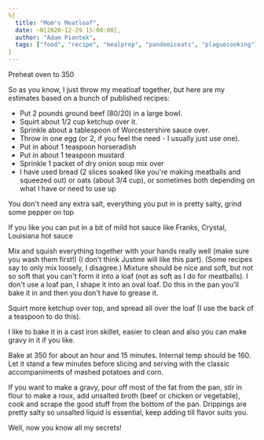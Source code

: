 ```yaml
---
%{
  title: "Mom's Meatloaf",
  date: ~N[2020-12-29 15:00:00],
  author: "Adam Piontek",
  tags: ["food", "recipe", "mealprep", "pandemiceats", "plaguecooking"]
}
---
```


Preheat oven to 350

So as you know, I just throw my meatloaf together, but here are my estimates based on a bunch of published recipes:

<!--more-->

- Put 2 pounds ground beef (80/20) in a large bowl.
- Squirt about 1/2 cup ketchup over it.
- Sprinkle about a tablespoon of Worcestershire sauce over.
- Throw in one egg (or 2, if you feel the need - I usually just use one).
- Put in about 1 teaspoon horseradish
- Put in about 1 teaspoon mustard
- Sprinkle 1 packet of dry onion soup mix over
- I have used bread (2 slices soaked like you're making meatballs and squeezed out) or oats (about 3/4 cup), or sometimes both depending on what I have or need to use up

You don't need any extra salt, everything you put in is pretty salty, grind some pepper on top

If you like you can put in a bit of mild hot sauce like Franks, Crystal, Louisiana hot sauce

Mix and squish everything together with your hands really well (make sure you wash them first!) (I don't think Justine will like this part). (Some recipes say to only mix loosely, I disagree.) Mixture should be nice and soft, but not so soft that you can't form it into a loaf (not as soft as I do for meatballs). I don't use a loaf pan, I shape it into an oval loaf. Do this in the pan you'll bake it in and then you don't have to grease it.

Squirt more ketchup over top, and spread all over the loaf (I use the back of a teaspoon to do this).

I like to bake it in a cast iron skillet, easier to clean and also you can make gravy in it if you like.

Bake at 350 for about an hour and 15 minutes. Internal temp should be 160. Let it stand a few minutes before slicing and serving with the classic accompaniments of mashed potatoes and corn.

If you want to make a gravy, pour off most of the fat from the pan, stir in flour to make a roux, add unsalted broth (beef or chicken or vegetable), cook and scrape the good stuff from the bottom of the pan. Drippings are pretty salty so unsalted liquid is essential, keep adding till flavor suits you.

Well, now you know all my secrets!

